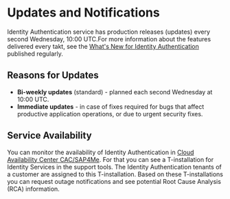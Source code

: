 <!-- loio8e44a7a2bb2241deb6d7f4131aa9494b -->

# Updates and Notifications

Identity Authentication service has production releases \(updates\) every second Wednesday, 10:00 UTC.For more information about the features delivered every takt, see the [What's New for Identity Authentication](what-s-new-for-identity-authentication-de21efe.md) published regularly. 



## Reasons for Updates

-   **Bi-weekly updates** \(standard\) - planned each second Wednesday at 10:00 UTC.
-   **Immediate updates** - in case of fixes required for bugs that affect productive application operations, or due to urgent security fixes.



<a name="loio8e44a7a2bb2241deb6d7f4131aa9494b__section_i2g_jg4_dvb"/>

## Service Availability

You can monitor the availability of Identity Authentication in [Cloud Availability Center CAC/SAP4Me](https://launchpad.support.sap.com/#/cacv2/pg/SES_DEVEFF/0000281177). For that you can see a T-installation for Identity Services in the support tools. The Identity Authentication tenants of a customer are assigned to this T-installation. Based on these T-installations you can request outage notifications and see potential Root Cause Analysis \(RCA\) information.

